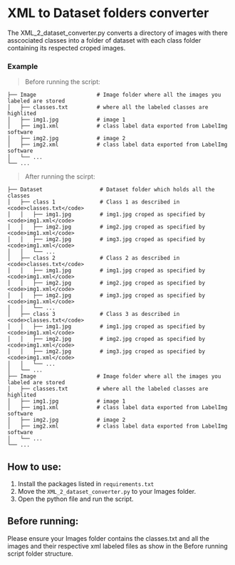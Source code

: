 # XML to Dataset folders converter
The XML_2_dataset_converter.py converts a directory of images with there asscociated classes into a folder of dataset with each class folder containing its respected croped images. 

### Example 
> Before running the script:

    ├── Image                   # Image folder where all the images you labeled are stored
    │   ├── classes.txt         # where all the labeled classes are highlited
    │   ├── img1.jpg            # image 1
    │   ├── img1.xml            # class label data exported from LabelImg software
    │   ├── img2.jpg            # image 2
    │   ├── img2.xml            # class label data exported from LabelImg software
    │   └── ...
    └── ...

> After running the scirpt: 


    ├── Dataset                  # Dataset folder which holds all the classes
    │   ├── class 1              # Class 1 as described in <code>classes.txt</code>
    │   │   ├── img1.jpg         # img1.jpg croped as specified by <code>img1.xml</code>
    │   │   ├── img2.jpg         # img2.jpg croped as specified by <code>img1.xml</code>
    │   │   ├── img2.jpg         # img3.jpg croped as specified by <code>img1.xml</code>
    │   │   └── ...
    │   ├── class 2              # Class 2 as described in <code>classes.txt</code>
    │   │   ├── img1.jpg         # img1.jpg croped as specified by <code>img1.xml</code>
    │   │   ├── img2.jpg         # img2.jpg croped as specified by <code>img1.xml</code>
    │   │   ├── img2.jpg         # img3.jpg croped as specified by <code>img1.xml</code>
    │   │   └── ...
    │   ├── class 3              # Class 3 as described in <code>classes.txt</code>
    │   │   ├── img1.jpg         # img1.jpg croped as specified by <code>img1.xml</code>
    │   │   ├── img2.jpg         # img2.jpg croped as specified by <code>img1.xml</code>
    │   │   ├── img2.jpg         # img3.jpg croped as specified by <code>img1.xml</code>
    │   │   └── ...
    │   └── ...
    ├── Image                   # Image folder where all the images you labeled are stored
    │   ├── classes.txt         # where all the labeled classes are highlited
    │   ├── img1.jpg            # image 1
    │   ├── img1.xml            # class label data exported from LabelImg software
    │   ├── img2.jpg            # image 2
    │   ├── img2.xml            # class label data exported from LabelImg software
    │   └── ...
    └── ...

## How to use:
1. Install the packages listed in <code>requirements.txt</code>
2. Move the <code>XML_2_dataset_converter.py</code> to your Images folder. 
3. Open the python file and run the script. 

## Before running: 
Please ensure your Images folder contains the classes.txt and all the images and their respective xml labeled files as show in the Before running script folder structure. 
